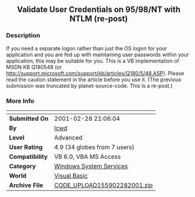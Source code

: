 ﻿<div align="center">

## Validate User Credentials on 95/98/NT with NTLM \(re\-post\)


</div>

### Description

If you need a separate logon rather than just the OS logon for your application and you are fed up with maintaining user passwords within your application, this may be suitable for you. This is a VB implementation of MSDN KB Q180548 (or http://support.microsoft.com/support/kb/articles/Q180/5/48.ASP). Please read the caution statement in the article before you use it. (The previous submission was truncated by planet-source-code. This is a re-post.)
 
### More Info
 


<span>             |<span>
---                |---
**Submitted On**   |2001-02-28 21:06:04
**By**             |[lcwd](https://github.com/Planet-Source-Code/PSCIndex/blob/master/ByAuthor/lcwd.md)
**Level**          |Advanced
**User Rating**    |4.9 (34 globes from 7 users)
**Compatibility**  |VB 6\.0, VBA MS Access
**Category**       |[Windows System Services](https://github.com/Planet-Source-Code/PSCIndex/blob/master/ByCategory/windows-system-services__1-35.md)
**World**          |[Visual Basic](https://github.com/Planet-Source-Code/PSCIndex/blob/master/ByWorld/visual-basic.md)
**Archive File**   |[CODE\_UPLOAD155902282001\.zip](https://github.com/Planet-Source-Code/lcwd-validate-user-credentials-on-95-98-nt-with-ntlm-re-post__1-21391/archive/master.zip)








